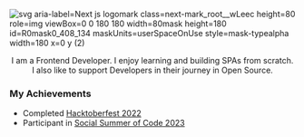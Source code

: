 ![svg aria-label=Next js logomark class=next-mark_root__wLeec height=80 role=img viewBox=0 0 180 180 width=80mask height=180 id=R0mask0_408_134 maskUnits=userSpaceOnUse style=mask-typealpha width=180 x=0 y (2)](https://github.com/at-the-vr/at-the-vr/assets/88548999/38f99133-ea00-4ad3-9883-21f17bf2cee1)

<p align="center">
I am a Frontend Developer. I enjoy learning and building SPAs from scratch. I also like to support Developers in their journey in Open Source.
</p>

### My Achievements
- Completed [Hacktoberfest 2022](https://holopin.me/its_eobard2025)
- Participant in [Social Summer of Code 2023](https://certificate.givemycertificate.com/c/85fecabb-6115-4d5c-a31e-c9ed00b33f0a)